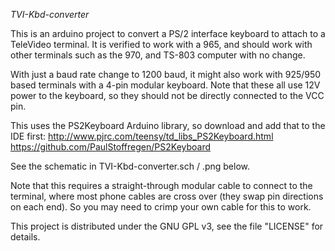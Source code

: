 _TVI-Kbd-converter_

This is an arduino project to convert a PS/2 interface keyboard to attach
to a TeleVideo terminal. It is verified to work with a 965, and should work
with other terminals such as the 970, and TS-803 computer with no change.

With just a baud rate change to 1200 baud, it might also work with 925/950
based terminals with a 4-pin modular keyboard. Note that these all use 
12V power to the keyboard, so they should not be directly connected to the
VCC pin.

This uses the PS2Keyboard Arduino library, so download and add that to
the IDE first:
http://www.pjrc.com/teensy/td_libs_PS2Keyboard.html
https://github.com/PaulStoffregen/PS2Keyboard

See the schematic in TVI-Kbd-converter.sch / .png below.

Note that this requires a straight-through modular cable to connect to the
terminal, where most phone cables are cross over (they swap pin directions
on each end).  So you may need to crimp your own cable for this to work.

This project is distributed under the GNU GPL v3, see the file "LICENSE"
for details.
